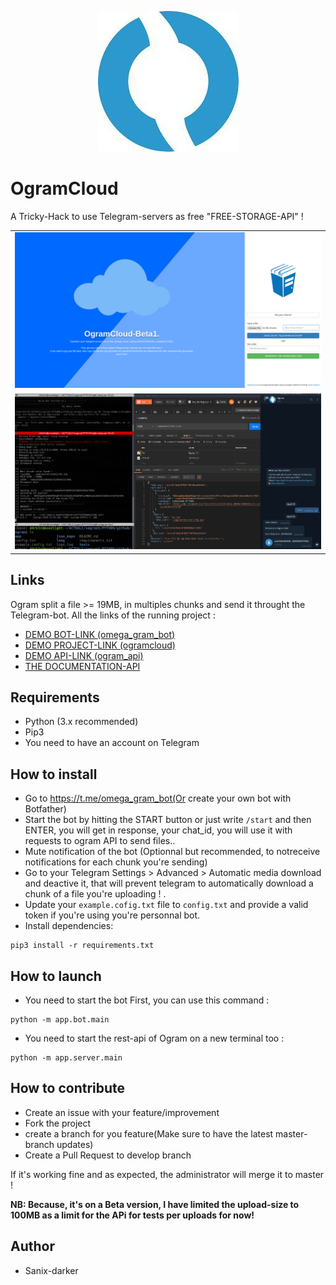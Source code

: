<p align="center">
  <img src="./images/logo.jpg" />

  <h1>OgramCloud</h1>
  A Tricky-Hack to use Telegram-servers as free "FREE-STORAGE-API" !
  <table>
      <tr>
         <td><img src="./images/screenshot.png" /></td>
      </tr>
      <tr>
         <td><img src="./images/demo.png" /></td>
      </tr>
  </table>
</p>

## Links

Ogram split a file >= 19MB, in multiples chunks and send it throught the Telegram-bot. All the links of the running project :
- [DEMO BOT-LINK (omega_gram_bot)](https://t.me/omega_gram_bot) <br>
- [DEMO PROJECT-LINK (ogramcloud)](https://ogramcloud.com)
- [DEMO API-LINK (ogram_api)](https://ogramcloud.com/api)
- [THE DOCUMENTATION-API](https://documenter.getpostman.com/view/2696027/SzYgRaw1?version=latest)

## Requirements

- Python (3.x recommended)
- Pip3
- You need to have an account on Telegram

## How to install

- Go to https://t.me/omega_gram_bot(Or create your own bot with Botfather)
- Start the bot by hitting the START button or just write `/start` and then ENTER, you will get in response, your chat_id, you will use it with requests to ogram API to send files..
- Mute notification of the bot (Optionnal but recommended, to notreceive notifications for each chunk you're sending)
- Go to your Telegram Settings > Advanced > Automatic media download and deactive it, that will prevent telegram to automatically download a chunk of a file you're uploading !
.
- Update your `example.cofig.txt` file to `config.txt` and provide a valid token if you're using you're personnal bot.
- Install dependencies:
```shell
pip3 install -r requirements.txt
```

## How to launch

- You need to start the bot First, you can use this command :
```shell script
python -m app.bot.main
```

- You need to start the rest-api of Ogram on a new terminal too :
```shell script
python -m app.server.main
```

## How to contribute

- Create an issue with your feature/improvement
- Fork the project
- create a branch for you feature(Make sure to have the latest master-branch updates)
- Create a Pull Request to develop branch

If it's working fine and as expected, the administrator will merge it to master !


**NB: Because, it's on a Beta version, I have limited the upload-size to 100MB as a limit for the APi for tests per uploads for now!**

## Author

- Sanix-darker
